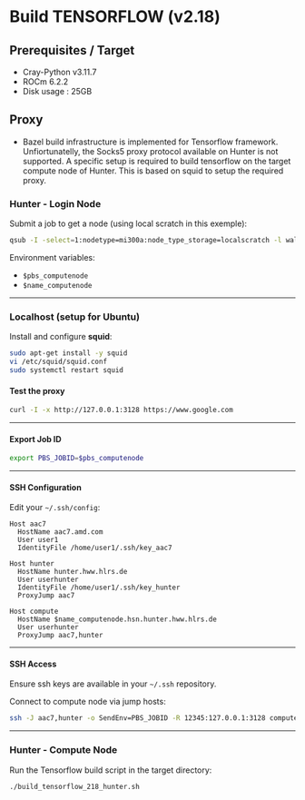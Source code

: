 # Build TENSORFLOW (v2.18)
## Prerequisites / Target
- Cray-Python v3.11.7
- ROCm 6.2.2
- Disk usage  : 25GB

## Proxy
- Bazel build infrastructure is implemented for Tensorflow framework. Unfiortunatelly, the Socks5 proxy protocol available on Hunter is not supported. A specific setup is required to build tensorflow on the target compute node of Hunter. This is based on squid to setup the required proxy.



### Hunter - Login Node

Submit a job to get a node (using local scratch in this exemple):
``` bash
qsub -I -select=1:nodetype=mi300a:node_type_storage=localscratch -l walltime=05:00:00
```
Environment variables:

-   `$pbs_computenode`
-   `$name_computenode`

------------------------------------------------------------------------

### Localhost (setup for Ubuntu) 

Install and configure **squid**:

``` bash
sudo apt-get install -y squid
vi /etc/squid/squid.conf
sudo systemctl restart squid
```

#### Test the proxy

``` bash
curl -I -x http://127.0.0.1:3128 https://www.google.com
```

------------------------------------------------------------------------

#### Export Job ID

``` bash
export PBS_JOBID=$pbs_computenode
```

------------------------------------------------------------------------

#### SSH Configuration

Edit your `~/.ssh/config`:

``` ssh
Host aac7
  HostName aac7.amd.com
  User user1
  IdentityFile /home/user1/.ssh/key_aac7

Host hunter
  HostName hunter.hww.hlrs.de
  User userhunter
  IdentityFile /home/user1/.ssh/key_hunter
  ProxyJump aac7

Host compute
  HostName $name_computenode.hsn.hunter.hww.hlrs.de
  User userhunter
  ProxyJump aac7,hunter
```

------------------------------------------------------------------------

#### SSH Access

Ensure ssh keys are available in your `~/.ssh` repository.

Connect to compute node via jump hosts:

``` bash
ssh -J aac7,hunter -o SendEnv=PBS_JOBID -R 12345:127.0.0.1:3128 compute
```

------------------------------------------------------------------------

### Hunter - Compute Node

Run the Tensorflow build script in the target directory:

``` bash
./build_tensorflow_218_hunter.sh
```




  
